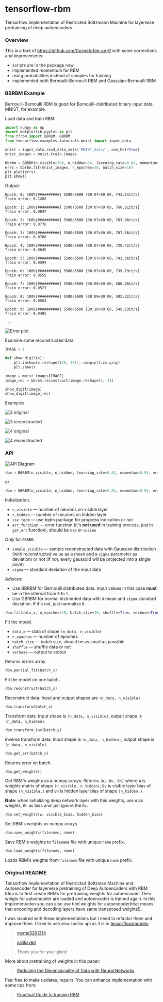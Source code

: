 # tensorflow-rbm

Tensorflow implementation of Restricted Boltzmann Machine for layerwise pretraining of deep autoencoders.

### Overview

This is a fork of https://github.com/Cospel/rbm-ae-tf with some corrections and improvements:

- scripts are in the package now
- implemented momentum for RBM
- using probabilities instead of samples for training
- implemented both Bernoulli-Bernoulli RBM and Gaussian-Bernoulli RBM

### BBRBM Example
Bernoulli-Bernoulli RBM is good for Bernoulli-distributed binary input data. MNIST, for example.

Load data and train RBM:
```python
import numpy as np
import matplotlib.pyplot as plt
from tfrbm import BBRBM, GBRBM
from tensorflow.examples.tutorials.mnist import input_data

mnist = input_data.read_data_sets('MNIST_data/', one_hot=True)
mnist_images = mnist.train.images

bbrbm = BBRBM(n_visible=784, n_hidden=64, learning_rate=0.01, momentum=0.95, use_tqdm=True)
errs = bbrbm.fit(mnist_images, n_epoches=30, batch_size=10)
plt.plot(errs)
plt.show()
```

Output:
```
Epoch: 0: 100%|##########| 5500/5500 [00:07<00:00, 743.34it/s]
Train error: 0.1268

Epoch: 1: 100%|##########| 5500/5500 [00:07<00:00, 760.61it/s]
Train error: 0.0847

Epoch: 2: 100%|##########| 5500/5500 [00:07<00:00, 763.98it/s]
Train error: 0.0770

Epoch: 3: 100%|##########| 5500/5500 [00:07<00:00, 767.36it/s]
Train error: 0.0706

Epoch: 4: 100%|##########| 5500/5500 [00:07<00:00, 720.42it/s]
Train error: 0.0645

Epoch: 5: 100%|##########| 5500/5500 [00:07<00:00, 741.36it/s]
Train error: 0.0594

Epoch: 6: 100%|##########| 5500/5500 [00:07<00:00, 739.19it/s]
Train error: 0.0556

Epoch: 7: 100%|##########| 5500/5500 [00:08<00:00, 686.20it/s]
Train error: 0.0527

Epoch: 8: 100%|##########| 5500/5500 [00:09<00:00, 582.32it/s]
Train error: 0.0504

Epoch: 9: 100%|##########| 5500/5500 [00:10<00:00, 549.63it/s]
Train error: 0.0485

...
```

![Error plot](https://habrastorage.org/files/804/985/f56/804985f56399412b8fab7cae1439cfda.png)

Examine some reconstructed data:
```python
IMAGE = 1

def show_digit(x):
    plt.imshow(x.reshape((28, 28)), cmap=plt.cm.gray)
    plt.show()

image = mnist_images[IMAGE]
image_rec = bbrbm.reconstruct(image.reshape(1,-1))

show_digit(image)
show_digit(image_rec)
```

Examples:

![3 original](https://habrastorage.org/files/fa2/a3e/35b/fa2a3e35b2cd417fa70de3e6aa146464.png)

![3 reconstructed](https://habrastorage.org/files/45b/00b/b89/45b00bb891c04582adef436af7501ffc.png)

![4 original](https://habrastorage.org/files/1c8/2ba/0e9/1c82ba0e906f4cb49ec6fa0e2e5bfafe.png)

![4 reconstructed](https://habrastorage.org/files/0c0/c17/4c6/0c0c174c638847d397067a9dc504902b.png)

### API

![API Diagram](https://habrastorage.org/files/5d6/4c6/db0/5d64c6db016b48a7859972cbe534dfdb.png)

```python
rbm = BBRBM(n_visible, n_hidden, learning_rate=0.01, momentum=0.95, err_function='mse', use_tqdm=False)
```
or
```python
rbm = GBRBM(n_visible, n_hidden, learning_rate=0.01, momentum=0.95, err_function='mse', use_tqdm=False, sample_visible=False, sigma=1)
```

Initialization.

* `n_visible` — number of neurons on visible layer
* `n_hidden` — number of neurons on hidden layer
* `use_tqdm` — use tqdm package for progress indication or not
* `err_function` — error function (it's **not used** in training process, just in `get_err` function), should be `mse` or `cosine`

Only for `GBRBM`:

* `sample_visible` — sample reconstructed data with Gaussian distribution (with reconstructed value as a mean and a `sigma` parameter as deviation) or not (if not, every gaussoid will be projected into a single point)
* `sigma` — standard deviation of the input data

*Advices*:

* Use BBRBM for Bernoulli distributed data. Input values in this case **must** be in the interval from `0` to `1`.
* Use GBRBM for normal distributed data with `0` mean and `sigma` standard deviation. If it's not, just normalize it.

```python
rbm.fit(data_x, n_epoches=10, batch_size=10, shuffle=True, verbose=True)
```

Fit the model.

* `data_x` — data of shape `(n_data, n_visible)`
* `n_epoches` — number of epoches
* `batch_size` — batch size, should be as small as possible
* `shuffle` — shuffle data or not
* `verbose` — output to stdout

Returns errors array.

```python
rbm.partial_fit(batch_x)
```

Fit the model on one batch.

```python
rbm.reconstruct(batch_x)
```

Reconstruct data. Input and output shapes are `(n_data, n_visible)`.

```python
rbm.transform(batch_x)
```

Transform data. Input shape is `(n_data, n_visible)`, output shape is `(n_data, n_hidden)`.

```python
rbm.transform_inv(batch_y)
```

Inverse transform data. Input shape is `(n_data, n_hidden)`, output shape is `(n_data, n_visible)`.

```python
rbm.get_err(batch_x)
```

Returns error on batch.

```python
rbm.get_weights()
```

Get RBM's weights as a numpy arrays. Returns `(W, Bv, Bh)` where `W` is weights matrix of shape `(n_visible, n_hidden)`, `Bv` is visible layer bias of shape `(n_visible,)` and `Bh` is hidden layer bias of shape `(n_hidden,)`.

**Note**: when initializing deep network layer with this weights, use `W` as weights, `Bh` as bias and just ignore the `Bv`.

```python
rbm.set_weights(w, visible_bias, hidden_bias)
```

Set RBM's weights as numpy arrays.

```python
rbm.save_weights(filename, name)
```

Save RBM's weights to `filename` file with unique `name` prefix.

```python
rbm.load_weights(filename, name)
```

Loads RBM's weights from `filename` file with unique `name` prefix.

### Original README

Tensorflow implementation of Restricted Boltzman Machine and Autoencoder for layerwise pretraining of Deep Autoencoders with RBM. Idea is to first create RBMs for pretraining weights for autoencoder. Then weigts for autoencoder are loaded and autoencoder is trained again. In this implementation you can also use tied weights for autoencoder(that means that encoding and decoding layers have same transposed weights!).

I was inspired with these implementations but I need to refactor them and improve them. I tried to use also similar api as it is in [tensorflow/models](https://github.com/tensorflow/models):

> [myme5261314](https://gist.github.com/myme5261314/005ceac0483fc5a581cc)

> [saliksyed](https://gist.github.com/saliksyed/593c950ba1a3b9dd08d5)

> Thank you for your gists!

More about pretraining of weights in this paper:
> [Reducing the Dimensionality of Data with Neural Networks](https://www.cs.toronto.edu/~hinton/science.pdf)

Feel free to make updates, repairs. You can enhance implementation with some tips from:
> [Practical Guide to training RBM](https://www.cs.toronto.edu/~hinton/absps/guideTR.pdf)
